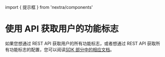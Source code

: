 import { 提示框 } from 'nextra/components'

# 使用 API 获取用户的功能标志

如果您想通过 REST API 获取用户的所有功能标志，或者想通过 REST API 获取所有功能标志的配置，您可以阅读[SDK 部分中的相应文档](../sdk/retrieve-feature-flags-with-api.md)。